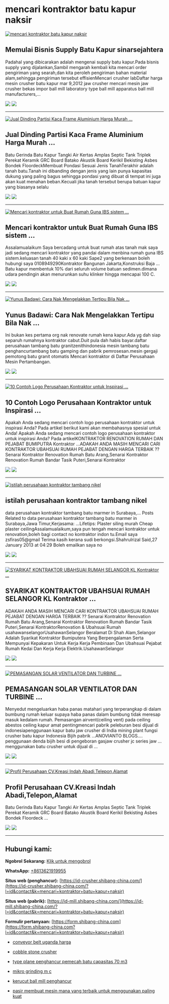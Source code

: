 # mencari kontraktor batu kapur naksir

<a href="https://swt.shibang-china.com/?l=id&img&k=mencari+kontraktor+batu+kapur+naksir" target="_blank">![mencari kontraktor batu kapur naksir](http://static.shibang-china.com/all-800x300/613.jpg)</a>

## Memulai Bisnis Supply Batu Kapur sinarsejahtera
Padahal yang dibicarakan adalah mengenai supply batu kapur.Pada bisnis supply yang dijalankan,Sambil mengarah kembali kita mencari order pengiriman yang searah,dan kita peroleh pengiriman bahan material alam,sehingga pengiriman tersebut effisienMencari crusher labDaftar harga mesin crusher batu kapur mar 9,2012 jaw crusher mencari mesin jaw crusher bekas impor ball mill laboratory type ball mill apparatus ball mill manufacturers,…


<a href="https://whatsapp.shibangsoft.com/WhatsApp.php" target="_blank" title="WhatsApp">![](http://static.shibang-china.com/icon/whatsapp.png)</a> <a href="https://swt.shibang-china.com/?l=id&icon&k=mencari+kontraktor+batu+kapur+naksir" target="_blank">![](http://static.shibang-china.com/icon/chat-id.png)</a>

---

<a href="https://swt.shibang-china.com/?l=id&img&k=mencari+kontraktor+batu+kapur+naksir" target="_blank">![Jual Dinding Partisi Kaca Frame Aluminium Harga Murah …](http://static.shibang-china.com/all-800x300/102.jpg)</a>

## Jual Dinding Partisi Kaca Frame Aluminium Harga Murah …
Batu Gerinda Batu Kapur Tangki Air Kertas Amplas Septic Tank Triplek Perekat Keramik GRC Board Batako Akustik Board Kerikil Bekisting Asbes Bondek FloordeckMembuat Pondasi Sesuai Jenis TanahTerakhir adalah tanah batu.Tanah ini dibanding dengan jenis yang lain punya kapasitas dukung yang paling bagus sehingga pondasi yang dibuat di tempat ini juga akan kuat menahan beban.Kecuali jika tanah tersebut berupa batuan kapur yang biasanya selalu


<a href="https://whatsapp.shibangsoft.com/WhatsApp.php" target="_blank" title="WhatsApp">![](http://static.shibang-china.com/icon/whatsapp.png)</a> <a href="https://swt.shibang-china.com/?l=id&icon&k=mencari+kontraktor+batu+kapur+naksir" target="_blank">![](http://static.shibang-china.com/icon/chat-id.png)</a>

---

<a href="https://swt.shibang-china.com/?l=id&img&k=mencari+kontraktor+batu+kapur+naksir" target="_blank">![Mencari kontraktor untuk Buat Rumah Guna IBS sistem …](http://static.shibang-china.com/all-800x300/479.jpg)</a>

## Mencari kontraktor untuk Buat Rumah Guna IBS sistem …
Assalamualaikum Saya bercadang untuk buat rumah atas tanah mak saya jadi sedang mencari kontraktor yang pandai dalam menbina rumah guna IBS sistem.keluasan tanah 40 kaki x 60 kaki Sape2 yang berkenaan boleh hubungi saya 0108949290Kontraktor Bangunan Jakarta,Konstruksi Baja …Batu kapur membentuk 10% dari seluruh volume batuan sedimen.dimana udara pendingin akan menurunkan suhu klinker hingga mencapai 100 C.


<a href="https://whatsapp.shibangsoft.com/WhatsApp.php" target="_blank" title="WhatsApp">![](http://static.shibang-china.com/icon/whatsapp.png)</a> <a href="https://swt.shibang-china.com/?l=id&icon&k=mencari+kontraktor+batu+kapur+naksir" target="_blank">![](http://static.shibang-china.com/icon/chat-id.png)</a>

---

<a href="https://swt.shibang-china.com/?l=id&img&k=mencari+kontraktor+batu+kapur+naksir" target="_blank">![Yunus Badawi: Cara Nak Mengelakkan Tertipu Bila Nak …](http://static.shibang-china.com/all-800x300/732.jpg)</a>

## Yunus Badawi: Cara Nak Mengelakkan Tertipu Bila Nak …
Ini bukan kes pertama org nak renovate rumah kena kapur.Ada yg dah siap separuh rumahnya kontraktor cabut.Duit pula dah habis bayar.daftar perusahaan tambang batu granitzenithindonesia mesin tambang batu penghancurtambang batu gamping dan pabrik pemrosesan.mesin gergaji pemotong batu granit otomatis Mencari kontraktor di Daftar Perusahaan Mesin Pertambangan.


<a href="https://whatsapp.shibangsoft.com/WhatsApp.php" target="_blank" title="WhatsApp">![](http://static.shibang-china.com/icon/whatsapp.png)</a> <a href="https://swt.shibang-china.com/?l=id&icon&k=mencari+kontraktor+batu+kapur+naksir" target="_blank">![](http://static.shibang-china.com/icon/chat-id.png)</a>

---

<a href="https://swt.shibang-china.com/?l=id&img&k=mencari+kontraktor+batu+kapur+naksir" target="_blank">![10 Contoh Logo Perusahaan Kontraktor untuk Inspirasi …](http://static.shibang-china.com/all-800x300/906.jpg)</a>

## 10 Contoh Logo Perusahaan Kontraktor untuk Inspirasi …
Apakah Anda sedang mencari contoh logo perusahaan kontraktor untuk inspirasi Anda? Pada artikel berikut kami akan membahasnya spesial untuk Anda! Apakah Anda sedang mencari contoh logo perusahaan kontraktor untuk inspirasi Anda? Pada artikelKONTRAKTOR RENOVATION RUMAH DAN PEJABAT BUMIPUTRA Kontraktor …ADAKAH ANDA MASIH MENCARI CARI KONTRAKTOR UBAHSUAI RUMAH PEJABAT DENGAN HARGA TERBAIK ?? Senarai Kontraktor Renovation Rumah Batu Arang,Senarai Kontraktor Renovation Rumah Bandar Tasik Puteri,Senarai Kontraktor


<a href="https://whatsapp.shibangsoft.com/WhatsApp.php" target="_blank" title="WhatsApp">![](http://static.shibang-china.com/icon/whatsapp.png)</a> <a href="https://swt.shibang-china.com/?l=id&icon&k=mencari+kontraktor+batu+kapur+naksir" target="_blank">![](http://static.shibang-china.com/icon/chat-id.png)</a>

---

<a href="https://swt.shibang-china.com/?l=id&img&k=mencari+kontraktor+batu+kapur+naksir" target="_blank">![istilah perusahaan kontraktor tambang nikel](http://static.shibang-china.com/all-800x300/1375.jpg)</a>

## istilah perusahaan kontraktor tambang nikel
data perusahaan kontraktor tambang batu marmer in Surabaya,… Posts Related to data perusahaan kontraktor tambang batu marmer in Surabaya,Jawa Timur,Kerjasama: …Lifetips: Plaster siling murah Cheap plaster ceilingAssalamualaikum,saya pun tengah mencari kontraktor untuk renovation,boleh bagi contact no kontraktor indon tu.Email saya zsfiras05@gmail Terima kasih kerana sudi berkongsi.Shahrulrizal Said,27 January 2013 at 04:29 Boleh emailkan saya no


<a href="https://whatsapp.shibangsoft.com/WhatsApp.php" target="_blank" title="WhatsApp">![](http://static.shibang-china.com/icon/whatsapp.png)</a> <a href="https://swt.shibang-china.com/?l=id&icon&k=mencari+kontraktor+batu+kapur+naksir" target="_blank">![](http://static.shibang-china.com/icon/chat-id.png)</a>

---

<a href="https://swt.shibang-china.com/?l=id&img&k=mencari+kontraktor+batu+kapur+naksir" target="_blank">![SYARIKAT KONTRAKTOR UBAHSUAI RUMAH SELANGOR KL Kontraktor …](http://static.shibang-china.com/all-800x300/408.jpg)</a>

## SYARIKAT KONTRAKTOR UBAHSUAI RUMAH SELANGOR KL Kontraktor …
ADAKAH ANDA MASIH MENCARI CARI KONTRAKTOR UBAHSUAI RUMAH PEJABAT DENGAN HARGA TERBAIK ?? Senarai Kontraktor Renovation Rumah Batu Arang,Senarai Kontraktor Renovation Rumah Bandar Tasik Puteri,Senarai KontraktorRenovation & Ubahsuai Rumah usahawanselangorUsahawanSelangor Beralamat Di Shah Alam,Selangor Adalah Syarikat Kontraktor Bumiputera Yang Berpengalaman Serta Mempunyai Kepakaran Untuk Kerja Kerja Pembinaan Dan Ubahsuai Pejabat Rumah Kedai Dan Kerja Kerja Elektrik.UsahawanSelangor


<a href="https://whatsapp.shibangsoft.com/WhatsApp.php" target="_blank" title="WhatsApp">![](http://static.shibang-china.com/icon/whatsapp.png)</a> <a href="https://swt.shibang-china.com/?l=id&icon&k=mencari+kontraktor+batu+kapur+naksir" target="_blank">![](http://static.shibang-china.com/icon/chat-id.png)</a>

---

<a href="https://swt.shibang-china.com/?l=id&img&k=mencari+kontraktor+batu+kapur+naksir" target="_blank">![PEMASANGAN SOLAR VENTILATOR DAN TURBINE …](http://static.shibang-china.com/all-800x300/96.jpg)</a>

## PEMASANGAN SOLAR VENTILATOR DAN TURBINE …
Menyedut mengeluarkan haba panas matahari yang terperangkap di dalam bumbung rumah keluar supaya haba panas dalam bumbung tidak meresap masuk kedalam rumah. Pemasangan airvent(ceiling vent) pada ceiling abestos ceiling kapur amat pentingmencari pabrik peleburan besi dijual di indonesiapenggunaan kapur batu jaw crusher di India mining plant fungsi crusher batu kapur Indonesia Bijih pabrik …ANOVIANTO BLOGS.… penggunaan denda bijih besi di pengeboran gasjaw crusher jc series jaw … menggunakan batu crusher untuk dijual di …


<a href="https://whatsapp.shibangsoft.com/WhatsApp.php" target="_blank" title="WhatsApp">![](http://static.shibang-china.com/icon/whatsapp.png)</a> <a href="https://swt.shibang-china.com/?l=id&icon&k=mencari+kontraktor+batu+kapur+naksir" target="_blank">![](http://static.shibang-china.com/icon/chat-id.png)</a>

---

<a href="https://swt.shibang-china.com/?l=id&img&k=mencari+kontraktor+batu+kapur+naksir" target="_blank">![Profil Perusahaan CV.Kreasi Indah Abadi,Telepon,Alamat](http://static.shibang-china.com/all-800x300/241.jpg)</a>

## Profil Perusahaan CV.Kreasi Indah Abadi,Telepon,Alamat
Batu Gerinda Batu Kapur Tangki Air Kertas Amplas Septic Tank Triplek Perekat Keramik GRC Board Batako Akustik Board Kerikil Bekisting Asbes Bondek Floordeck …

<a href="https://whatsapp.shibangsoft.com/WhatsApp.php" target="_blank" title="WhatsApp">![](http://static.shibang-china.com/icon/whatsapp.png)</a> <a href="https://swt.shibang-china.com/?l=id&icon&k=mencari+kontraktor+batu+kapur+naksir" target="_blank">![](http://static.shibang-china.com/icon/chat-id.png)</a>

---
## Hubungi kami:

**Ngobrol Sekarang:** [Klik untuk mengobrol](https://swt.shibang-china.com?l=id&contact&k=mencari+kontraktor+batu+kapur+naksir)

**WhatsApp:**  [+8613621919955](https://whatsapp.shibangsoft.com/WhatsApp.php)

**Situs web (penghancur):** [https://id-crusher.shibang-china.com/](https://id-crusher.shibang-china.com/?l=id&contact&k=mencari+kontraktor+batu+kapur+naksir)

**Situs web (pabrik):** [https://id-mill.shibang-china.com/](https://id-mill.shibang-china.com/?l=id&contact&k=mencari+kontraktor+batu+kapur+naksir)

**Formulir pertanyaan:** [https://form.shibang-china.com](https://form.shibang-china.com?l=id&contact&k=mencari+kontraktor+batu+kapur+naksir)

* [conveyor belt uganda harga](../30/conveyor%20belt%20uganda%20harga.md)

* [cobble stone crusher](../20/cobble%20stone%20crusher.md)

* [type plane penghancur pemecah batu capasitas 70 m3](../24/type%20plane%20penghancur%20pemecah%20batu%20capasitas%2070%20m3.md)

* [mikro grinding m c](../29/mikro%20grinding%20m%20c.md)

* [kerucut ball mill penghancur](../21/kerucut%20ball%20mill%20penghancur.md)

* [pasir membuat mesin mana yang terbaik untuk menggunakan paling kuat](../25/pasir%20membuat%20mesin%20mana%20yang%20terbaik%20untuk%20menggunakan%20paling%20kuat.md)